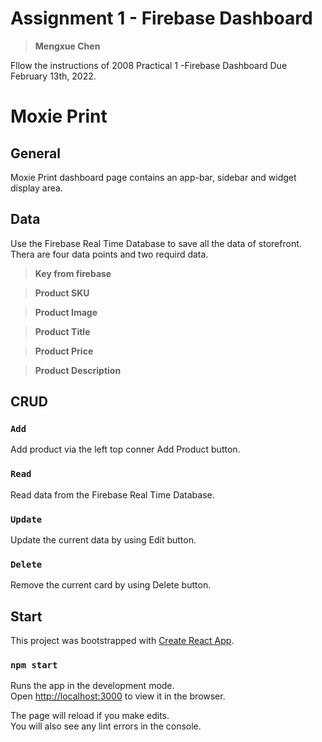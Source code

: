 # Assignment 1 - Firebase Dashboard

> **Mengxue Chen**

Fllow the instructions of 2008 Practical 1 -Firebase Dashboard Due February 13th, 2022.


# Moxie Print
## General
Moxie Print dashboard page contains an app-bar, sidebar and widget display area. 

## Data
Use the Firebase Real Time Database to save all the data of storefront. Thera are four data points and two requird data.

> **Key from firebase**

> **Product SKU**

> **Product Image**

> **Product Title**

> **Product Price**

> **Product Description**

## CRUD
### `Add`
Add product via the left top conner Add Product button.

### `Read`
Read data from the Firebase Real Time Database.

### `Update`
Update the current data by using Edit button.

### `Delete`
Remove the current card by using Delete button.


## Start
This project was bootstrapped with [Create React App](https://github.com/facebook/create-react-app).

### `npm start`

Runs the app in the development mode.\
Open [http://localhost:3000](http://localhost:3000) to view it in the browser.

The page will reload if you make edits.\
You will also see any lint errors in the console.